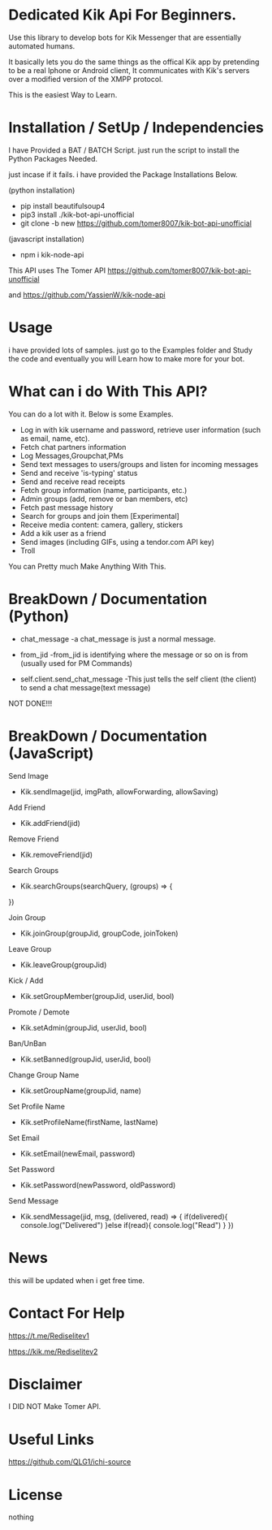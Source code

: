 # Dedicated Kik Api For Beginners.

Use this library to develop bots for Kik Messenger that are essentially automated humans.

It basically lets you do the same things as the offical Kik app by pretending to be a real Iphone or Android client, It communicates with Kik's servers over a modified version of the XMPP protocol.

This is the easiest Way to Learn.

# Installation / SetUp / Independencies
I have Provided a BAT / BATCH Script. just run the script to install the Python Packages Needed.

just incase if it fails. i have provided the Package Installations Below.

(python installation)
- pip install beautifulsoup4
- pip3 install ./kik-bot-api-unofficial
- git clone -b new https://github.com/tomer8007/kik-bot-api-unofficial

(javascript installation)
- npm i kik-node-api

This API uses The Tomer API https://github.com/tomer8007/kik-bot-api-unofficial

and https://github.com/YassienW/kik-node-api

# Usage
i have provided lots of samples. just go to the Examples folder and Study the code and eventually you will Learn how to make more for your bot.

# What can i do With This API?
You can do a lot with it. Below is some Examples.

- Log in with kik username and password, retrieve user information (such as email, name, etc).
- Fetch chat partners information
- Log Messages,Groupchat,PMs
- Send text messages to users/groups and listen for incoming messages
- Send and receive 'is-typing' status
- Send and receive read receipts
- Fetch group information (name, participants, etc.)
- Admin groups (add, remove or ban members, etc)
- Fetch past message history
- Search for groups and join them [Experimental]
- Receive media content: camera, gallery, stickers
- Add a kik user as a friend
- Send images (including GIFs, using a tendor.com API key)
- Troll


You can Pretty much Make Anything With This.




# BreakDown / Documentation (Python)
- chat_message 
-a chat_message is just a normal message.

- from_jid
-from_jid is identifying where the message or so on is from (usually used for PM Commands)

-  self.client.send_chat_message
-This just tells the self client (the client) to send a chat message(text message)

NOT DONE!!!

# BreakDown / Documentation (JavaScript)

Send Image
- Kik.sendImage(jid, imgPath, allowForwarding, allowSaving)

Add Friend
- Kik.addFriend(jid)

Remove Friend
- Kik.removeFriend(jid)

Search Groups
- Kik.searchGroups(searchQuery, (groups) => {
    
})

Join Group
- Kik.joinGroup(groupJid, groupCode, joinToken)

Leave Group
- Kik.leaveGroup(groupJid)

Kick / Add
- Kik.setGroupMember(groupJid, userJid, bool)

Promote / Demote
- Kik.setAdmin(groupJid, userJid, bool)

Ban/UnBan
- Kik.setBanned(groupJid, userJid, bool)

Change Group Name
- Kik.setGroupName(groupJid, name)

Set Profile Name
- Kik.setProfileName(firstName, lastName)

Set Email
- Kik.setEmail(newEmail, password)

Set Password
- Kik.setPassword(newPassword, oldPassword)

Send Message
- Kik.sendMessage(jid, msg, (delivered, read) => {
    if(delivered){
        console.log("Delivered")
    }else if(read){
        console.log("Read")
    }
})

# News
this will be updated when i get free time.

# Contact For Help

https://t.me/Rediselitev1

https://kik.me/Rediselitev2

# Disclaimer

I DID NOT Make Tomer API.

# Useful Links

https://github.com/QLG1/ichi-source

# License

nothing
